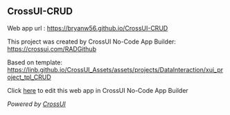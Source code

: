 ## CrossUI-CRUD
Web app url : https://bryanw56.github.io/CrossUI-CRUD

This project was created by CrossUI No-Code App Builder: https://crossui.com/RADGithub

Based on template: https://linb.github.io/CrossUI_Assets/assets/projects/DataInteraction/xui_project_tpl_CRUD

Click [here](https://crossui.com/RADGithub/#!from=github&owner=bryanw56&repo=CrossUI-CRUD) to edit this web app in CrossUI No-Code App Builder

<i>Powered by [CrossUI](https://crossui.com)</i>
